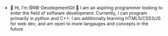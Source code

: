 - 👋 Hi, I’m @RB-DevelopmentGit 👋
I am an aspiring programmer looking to enter the field of software development.
Currently, I can program primarily in python and C++.
I am additionally learning HTML5/CSS3/JS for web dev, and am open to more langauges and concepts in the future.
